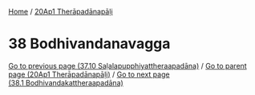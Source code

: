 
[Home](/) / [20Ap1 Therāpadānapāḷi](../20Ap1.md)

# 38 Bodhivandanavagga


[Go to previous page (37.10 Saḷalapupphiyattheraapadāna)](37/37.10.md) / [Go to parent page (20Ap1 Therāpadānapāḷi)](0.md) / [Go to next page (38.1 Bodhivandakattheraapadāna)](38/38.1.md)


